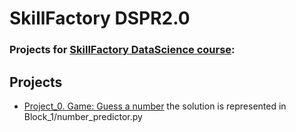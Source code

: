 # SkillFactory DSPR2.0
### Projects for [SkillFactory DataScience course](https://skillfactory.ru/data-scientist-pro):

## Projects

* [Project_0. Game: Guess a number]()
    the solution is represented in Block_1/number_predictor.py
